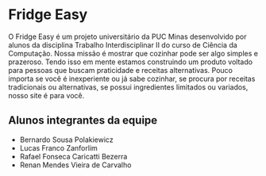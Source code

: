 # Fridge Easy

O Fridge Easy é um projeto universitário da PUC Minas desenvolvido por alunos da disciplina Trabalho Interdisciplinar II do curso de Ciência da Computação.
Nossa missão é mostrar que cozinhar pode ser algo simples e prazeroso. Tendo isso em mente estamos construindo um produto voltado para pessoas 
que buscam praticidade e receitas alternativas. Pouco importa se você é inexperiente ou já sabe cozinhar, se procura por receitas 
tradicionais ou alternativas, se possui ingredientes limitados ou variados, nosso site é para você.

## Alunos integrantes da equipe

* Bernardo Sousa Polakiewicz
* Lucas Franco Zanforlim
* Rafael Fonseca Caricatti Bezerra
* Renan Mendes Vieira de Carvalho

